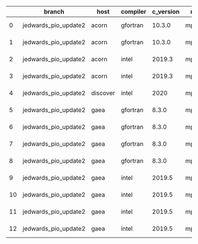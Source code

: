 |    | branch               | host     | compiler   | c_version   | mpi    | m_version   | o_g   | os     | build   | u_pass   | u_fail   | s_pass   | s_fail   | e_pass   | e_fail   | nuopc_pass   | nuopc_fail   | artifacts_hash                                                                                                 | modified                   |
|----|----------------------|----------|------------|-------------|--------|-------------|-------|--------|---------|----------|----------|----------|----------|----------|----------|--------------|--------------|----------------------------------------------------------------------------------------------------------------|----------------------------|
|  0 | jedwards_pio_update2 | acorn    | gfortran   | 10.3.0      | mpich3 | 8.1.7       | O     | Linux  | Fail    | fail     | fail     | fail     | fail     | fail     | fail     | 0            | 50           | [artifacts](https://github.com/esmf-org/esmf-test-artifacts-new/tree/1cd9adf214bb54c67c46600b47f930d8a9aef35a) | 2022-03-08 06:08:02.745275 |
|  1 | jedwards_pio_update2 | acorn    | gfortran   | 10.3.0      | mpich3 | 8.1.7       | g     | Linux  | Fail    | fail     | fail     | fail     | fail     | fail     | fail     | 0            | 50           | [artifacts](https://github.com/esmf-org/esmf-test-artifacts-new/tree/622e55cfb542a017a475c6862de74e6b1f094403) | 2022-03-08 06:08:02.745275 |
|  2 | jedwards_pio_update2 | acorn    | intel      | 2019.3      | mpi    | 8.1.7       | O     | Linux  | Fail    | fail     | fail     | fail     | fail     | fail     | fail     | 0            | 50           | [artifacts](https://github.com/esmf-org/esmf-test-artifacts-new/tree/f37d11f439660bff8c3b34ac8dd6a184cb5cc9b3) | 2022-03-08 06:08:02.745275 |
|  3 | jedwards_pio_update2 | acorn    | intel      | 2019.3      | mpi    | 8.1.7       | g     | Linux  | Fail    | fail     | fail     | fail     | fail     | fail     | fail     | 0            | 50           | [artifacts](https://github.com/esmf-org/esmf-test-artifacts-new/tree/9398da2b204080d6cc7abde5314fde110827b970) | 2022-03-08 06:08:02.745275 |
|  4 | jedwards_pio_update2 | discover | intel      | 2020        | mpt    | 2.17        | O     | Linux  | Fail    | fail     | fail     | fail     | fail     | fail     | fail     | fail         | fail         | [artifacts](https://github.com/esmf-org/esmf-test-artifacts-new/tree/0c4378dad42d73708f114c42840825777c4b114f) | 2022-03-08 06:11:47.104172 |
|  5 | jedwards_pio_update2 | gaea     | gfortran   | 8.3.0       | mpi    | 7.7.11      | O     | Unicos | Pass    | pending  | pending  | pending  | pending  | pending  | pending  | pending      | pending      | [artifacts](https://github.com/esmf-org/esmf-test-artifacts-new/tree/12a4d08eebf8ce2f275a93b66ed69a41ed36d8c5) | 2022-03-08 05:14:38.356169 |
|  6 | jedwards_pio_update2 | gaea     | gfortran   | 8.3.0       | mpi    | 7.7.11      | g     | Unicos | Pass    | pending  | pending  | pending  | pending  | pending  | pending  | pending      | pending      | [artifacts](https://github.com/esmf-org/esmf-test-artifacts-new/tree/5e8542a22ab9388712abe8d81c9949e045fd86cf) | 2022-03-08 05:14:38.356169 |
|  7 | jedwards_pio_update2 | gaea     | gfortran   | 8.3.0       | mpiuni | none        | O     | Unicos | Pass    | pending  | pending  | pending  | pending  | pending  | pending  | pending      | pending      | [artifacts](https://github.com/esmf-org/esmf-test-artifacts-new/tree/d5b2e3cccf3f4241d484cbc3aef04c9327608269) | 2022-03-08 05:14:38.356169 |
|  8 | jedwards_pio_update2 | gaea     | gfortran   | 8.3.0       | mpiuni | none        | g     | Unicos | Pass    | pending  | pending  | pending  | pending  | pending  | pending  | pending      | pending      | [artifacts](https://github.com/esmf-org/esmf-test-artifacts-new/tree/ee311062301cbf903060963a4dbc72bf928540b2) | 2022-03-08 05:14:38.356169 |
|  9 | jedwards_pio_update2 | gaea     | intel      | 2019.5      | mpi    | 7.7.11      | O     | Unicos | Pass    | pending  | pending  | pending  | pending  | pending  | pending  | pending      | pending      | [artifacts](https://github.com/esmf-org/esmf-test-artifacts-new/tree/cb5a54eaa7de2bb7ed97ec2470547097b2b3a6ed) | 2022-03-08 05:14:38.356169 |
| 10 | jedwards_pio_update2 | gaea     | intel      | 2019.5      | mpi    | 7.7.11      | g     | Unicos | Pass    | pending  | pending  | pending  | pending  | pending  | pending  | pending      | pending      | [artifacts](https://github.com/esmf-org/esmf-test-artifacts-new/tree/2bb83f295a7ad36e9dbb16e04c8d35272df6e8dc) | 2022-03-08 05:14:38.356169 |
| 11 | jedwards_pio_update2 | gaea     | intel      | 2019.5      | mpiuni | none        | O     | Unicos | Pass    | pending  | pending  | pending  | pending  | pending  | pending  | pending      | pending      | [artifacts](https://github.com/esmf-org/esmf-test-artifacts-new/tree/b4a7ca1e86937d4e3c989dd083fc836952539717) | 2022-03-08 05:14:38.356169 |
| 12 | jedwards_pio_update2 | gaea     | intel      | 2019.5      | mpiuni | none        | g     | Unicos | Pass    | pending  | pending  | pending  | pending  | pending  | pending  | pending      | pending      | [artifacts](https://github.com/esmf-org/esmf-test-artifacts-new/tree/4431496a86bac5e3ceb1dc2dc2eab808f9d51833) | 2022-03-08 05:14:38.356169 |
